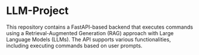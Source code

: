 # LLM-Project
This repository contains a FastAPI-based backend that executes commands using a Retrieval-Augmented Generation (RAG) approach with Large Language Models (LLMs). The API supports various functionalities, including executing commands based on user prompts.  
